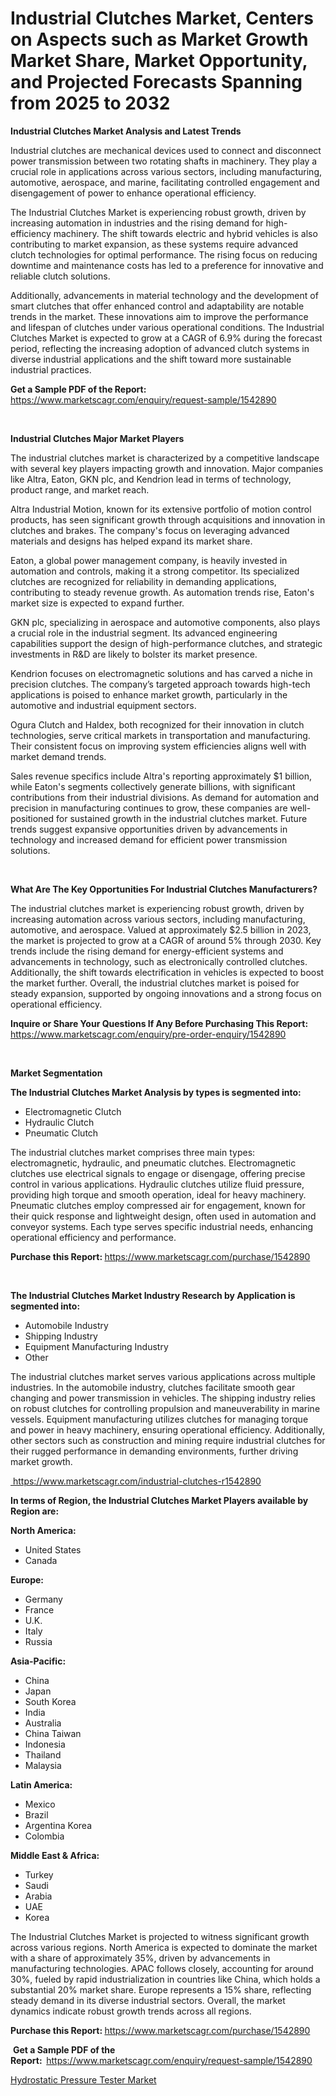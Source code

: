 <p><h1>Industrial Clutches Market, Centers on Aspects such as Market Growth Market Share, Market Opportunity, and Projected Forecasts Spanning from 2025 to 2032</h1></p><p><strong>Industrial Clutches Market Analysis and Latest Trends</strong></p>
<p><p>Industrial clutches are mechanical devices used to connect and disconnect power transmission between two rotating shafts in machinery. They play a crucial role in applications across various sectors, including manufacturing, automotive, aerospace, and marine, facilitating controlled engagement and disengagement of power to enhance operational efficiency.</p><p>The Industrial Clutches Market is experiencing robust growth, driven by increasing automation in industries and the rising demand for high-efficiency machinery. The shift towards electric and hybrid vehicles is also contributing to market expansion, as these systems require advanced clutch technologies for optimal performance. The rising focus on reducing downtime and maintenance costs has led to a preference for innovative and reliable clutch solutions.</p><p>Additionally, advancements in material technology and the development of smart clutches that offer enhanced control and adaptability are notable trends in the market. These innovations aim to improve the performance and lifespan of clutches under various operational conditions. The Industrial Clutches Market is expected to grow at a CAGR of 6.9% during the forecast period, reflecting the increasing adoption of advanced clutch systems in diverse industrial applications and the shift toward more sustainable industrial practices.</p></p>
<p><strong>Get a Sample PDF of the Report:&nbsp;</strong> <a href="https://www.marketscagr.com/enquiry/request-sample/1542890?utm_campaign=2994&utm_medium=2&utm_source=Github&utm_content=ia&utm_term=10042025&utm_id=industrial-clutches">https://www.marketscagr.com/enquiry/request-sample/1542890</a></p>
<p>&nbsp;</p>
<p><strong>Industrial Clutches Major Market Players</strong></p>
<p><p>The industrial clutches market is characterized by a competitive landscape with several key players impacting growth and innovation. Major companies like Altra, Eaton, GKN plc, and Kendrion lead in terms of technology, product range, and market reach.</p><p>Altra Industrial Motion, known for its extensive portfolio of motion control products, has seen significant growth through acquisitions and innovation in clutches and brakes. The company's focus on leveraging advanced materials and designs has helped expand its market share.</p><p>Eaton, a global power management company, is heavily invested in automation and controls, making it a strong competitor. Its specialized clutches are recognized for reliability in demanding applications, contributing to steady revenue growth. As automation trends rise, Eaton's market size is expected to expand further.</p><p>GKN plc, specializing in aerospace and automotive components, also plays a crucial role in the industrial segment. Its advanced engineering capabilities support the design of high-performance clutches, and strategic investments in R&D are likely to bolster its market presence.</p><p>Kendrion focuses on electromagnetic solutions and has carved a niche in precision clutches. The company’s targeted approach towards high-tech applications is poised to enhance market growth, particularly in the automotive and industrial equipment sectors.</p><p>Ogura Clutch and Haldex, both recognized for their innovation in clutch technologies, serve critical markets in transportation and manufacturing. Their consistent focus on improving system efficiencies aligns well with market demand trends.</p><p>Sales revenue specifics include Altra's reporting approximately $1 billion, while Eaton's segments collectively generate billions, with significant contributions from their industrial divisions. As demand for automation and precision in manufacturing continues to grow, these companies are well-positioned for sustained growth in the industrial clutches market. Future trends suggest expansive opportunities driven by advancements in technology and increased demand for efficient power transmission solutions.</p></p>
<p>&nbsp;</p>
<p><strong>What Are The Key Opportunities For Industrial Clutches Manufacturers?</strong></p>
<p><p>The industrial clutches market is experiencing robust growth, driven by increasing automation across various sectors, including manufacturing, automotive, and aerospace. Valued at approximately $2.5 billion in 2023, the market is projected to grow at a CAGR of around 5% through 2030. Key trends include the rising demand for energy-efficient systems and advancements in technology, such as electronically controlled clutches. Additionally, the shift towards electrification in vehicles is expected to boost the market further. Overall, the industrial clutches market is poised for steady expansion, supported by ongoing innovations and a strong focus on operational efficiency.</p></p>
<p><strong>Inquire or Share Your Questions If Any Before Purchasing This Report:</strong> <a href="https://www.marketscagr.com/enquiry/pre-order-enquiry/1542890?utm_campaign=2994&utm_medium=2&utm_source=Github&utm_content=ia&utm_term=10042025&utm_id=industrial-clutches">https://www.marketscagr.com/enquiry/pre-order-enquiry/1542890</a></p>
<p>&nbsp;</p>
<p><strong>Market Segmentation</strong></p>
<p><strong>The Industrial Clutches Market Analysis by types is segmented into:</strong></p>
<p><ul><li>Electromagnetic Clutch</li><li>Hydraulic Clutch</li><li>Pneumatic Clutch</li></ul></p>
<p><p>The industrial clutches market comprises three main types: electromagnetic, hydraulic, and pneumatic clutches. Electromagnetic clutches use electrical signals to engage or disengage, offering precise control in various applications. Hydraulic clutches utilize fluid pressure, providing high torque and smooth operation, ideal for heavy machinery. Pneumatic clutches employ compressed air for engagement, known for their quick response and lightweight design, often used in automation and conveyor systems. Each type serves specific industrial needs, enhancing operational efficiency and performance.</p></p>
<p><strong>Purchase this Report:&nbsp;</strong><a href="https://www.marketscagr.com/purchase/1542890?utm_campaign=2994&utm_medium=2&utm_source=Github&utm_content=ia&utm_term=10042025&utm_id=industrial-clutches">https://www.marketscagr.com/purchase/1542890</a></p>
<p>&nbsp;</p>
<p><strong>The Industrial Clutches Market Industry Research by Application is segmented into:</strong></p>
<p><ul><li>Automobile Industry</li><li>Shipping Industry</li><li>Equipment Manufacturing Industry</li><li>Other</li></ul></p>
<p><p>The industrial clutches market serves various applications across multiple industries. In the automobile industry, clutches facilitate smooth gear changing and power transmission in vehicles. The shipping industry relies on robust clutches for controlling propulsion and maneuverability in marine vessels. Equipment manufacturing utilizes clutches for managing torque and power in heavy machinery, ensuring operational efficiency. Additionally, other sectors such as construction and mining require industrial clutches for their rugged performance in demanding environments, further driving market growth.</p></p>
<p><a href="https://www.marketscagr.com/industrial-clutches-r1542890?utm_campaign=2994&utm_medium=2&utm_source=Github&utm_content=ia&utm_term=10042025&utm_id=industrial-clutches">&nbsp;https://www.marketscagr.com/industrial-clutches-r1542890</a></p>
<p><strong>In terms of Region, the Industrial Clutches Market Players available by Region are:</strong></p>
<p>
    <p> <strong> North America: </strong>
        <ul>
            <li>United States</li>
            <li>Canada</li>
        </ul>
        </p> 
    <p> <strong> Europe: </strong>
        <ul>
            <li>Germany</li>
            <li>France</li>
            <li>U.K.</li>
            <li>Italy</li>
            <li>Russia</li>
        </ul>
        </p> 
    <p> <strong> Asia-Pacific: </strong>
        <ul>
            <li>China</li>
            <li>Japan</li>
            <li>South Korea</li>
            <li>India</li>
            <li>Australia</li>
            <li>China Taiwan</li>
            <li>Indonesia</li>
            <li>Thailand</li>
            <li>Malaysia</li>
        </ul>
        </p> 
    <p> <strong> Latin America: </strong>
        <ul>
            <li>Mexico</li>
            <li>Brazil</li>
            <li>Argentina Korea</li>
            <li>Colombia</li>
        </ul>
        </p> 
    <p> <strong> Middle East & Africa: </strong>
        <ul>
            <li>Turkey</li>
            <li>Saudi</li>
            <li>Arabia</li>
            <li>UAE</li>
            <li>Korea</li>
        </ul>
    </p>
    </p>
<p><p>The Industrial Clutches Market is projected to witness significant growth across various regions. North America is expected to dominate the market with a share of approximately 35%, driven by advancements in manufacturing technologies. APAC follows closely, accounting for around 30%, fueled by rapid industrialization in countries like China, which holds a substantial 20% market share. Europe represents a 15% share, reflecting steady demand in its diverse industrial sectors. Overall, the market dynamics indicate robust growth trends across all regions.</p></p>
<p><strong>Purchase this Report: </strong><a href="https://www.marketscagr.com/purchase/1542890?utm_campaign=2994&utm_medium=2&utm_source=Github&utm_content=ia&utm_term=10042025&utm_id=industrial-clutches">https://www.marketscagr.com/purchase/1542890</a></p>
<p>&nbsp;<strong>Get a Sample PDF of the Report:&nbsp;&nbsp;</strong><a href="https://www.marketscagr.com/enquiry/request-sample/1542890?utm_campaign=2994&utm_medium=2&utm_source=Github&utm_content=ia&utm_term=10042025&utm_id=industrial-clutches">https://www.marketscagr.com/enquiry/request-sample/1542890</a></p>
<p><strong></strong></p>
<p><p><a href="https://github.com/reeseberro3j/Market-Research-Report-List-1/blob/main/hydrostatic-pressure-tester-market.md?utm_campaign=2994&utm_medium=2&utm_source=Github&utm_content=ia&utm_term=10042025&utm_id=industrial-clutches">Hydrostatic Pressure Tester Market</a></p></p>